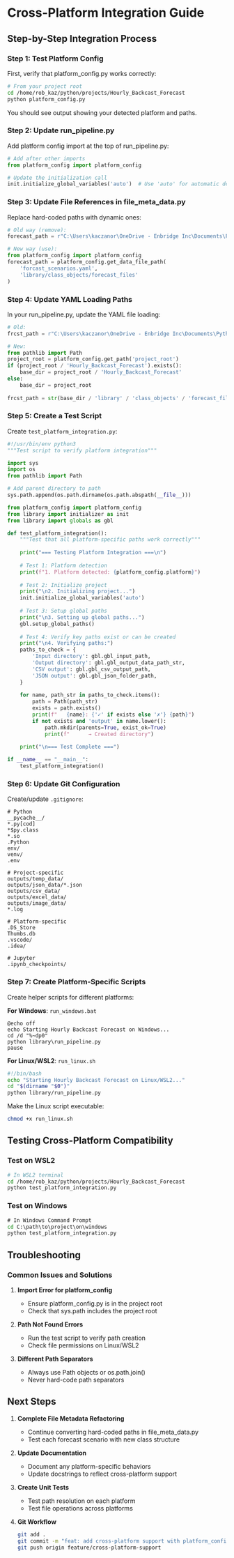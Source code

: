 # Cross-Platform Integration Guide

## Step-by-Step Integration Process

### Step 1: Test Platform Config
First, verify that platform_config.py works correctly:

```bash
# From your project root
cd /home/rob_kaz/python/projects/Hourly_Backcast_Forecast
python platform_config.py
```

You should see output showing your detected platform and paths.

### Step 2: Update run_pipeline.py
Add platform config import at the top of run_pipeline.py:

```python
# Add after other imports
from platform_config import platform_config

# Update the initialization call
init.initialize_global_variables('auto')  # Use 'auto' for automatic detection
```

### Step 3: Update File References in file_meta_data.py
Replace hard-coded paths with dynamic ones:

```python
# Old way (remove):
forecast_path = r"C:\Users\kaczanor\OneDrive - Enbridge Inc\Documents\Python\..."

# New way (use):
from platform_config import platform_config
forecast_path = platform_config.get_data_file_path(
    'forcast_scenarios.yaml', 
    'library/class_objects/forecast_files'
)
```

### Step 4: Update YAML Loading Paths
In your run_pipeline.py, update the YAML file loading:

```python
# Old:
frcst_path = r"C:\Users\kaczanor\OneDrive - Enbridge Inc\Documents\Python\EDC Hourly Capacity Factor Q2 2024\library\class_objects\forecast_files\forcast_scenarios.yaml"

# New:
from pathlib import Path
project_root = platform_config.get_path('project_root')
if (project_root / 'Hourly_Backcast_Forecast').exists():
    base_dir = project_root / 'Hourly_Backcast_Forecast'
else:
    base_dir = project_root
    
frcst_path = str(base_dir / 'library' / 'class_objects' / 'forecast_files' / 'forcast_scenarios.yaml')
```

### Step 5: Create a Test Script
Create `test_platform_integration.py`:

```python
#!/usr/bin/env python3
"""Test script to verify platform integration"""

import sys
import os
from pathlib import Path

# Add parent directory to path
sys.path.append(os.path.dirname(os.path.abspath(__file__)))

from platform_config import platform_config
from library import initializer as init
from library import globals as gbl

def test_platform_integration():
    """Test that all platform-specific paths work correctly"""
    
    print("=== Testing Platform Integration ===\n")
    
    # Test 1: Platform detection
    print(f"1. Platform detected: {platform_config.platform}")
    
    # Test 2: Initialize project
    print("\n2. Initializing project...")
    init.initialize_global_variables('auto')
    
    # Test 3: Setup global paths
    print("\n3. Setting up global paths...")
    gbl.setup_global_paths()
    
    # Test 4: Verify key paths exist or can be created
    print("\n4. Verifying paths:")
    paths_to_check = {
        'Input directory': gbl.gbl_input_path,
        'Output directory': gbl.gbl_output_data_path_str,
        'CSV output': gbl.gbl_csv_output_path,
        'JSON output': gbl.gbl_json_folder_path,
    }
    
    for name, path_str in paths_to_check.items():
        path = Path(path_str)
        exists = path.exists()
        print(f"   {name}: {'✓' if exists else '✗'} {path}")
        if not exists and 'output' in name.lower():
            path.mkdir(parents=True, exist_ok=True)
            print(f"      → Created directory")
    
    print("\n=== Test Complete ===")

if __name__ == "__main__":
    test_platform_integration()
```

### Step 6: Update Git Configuration
Create/update `.gitignore`:

```gitignore
# Python
__pycache__/
*.py[cod]
*$py.class
*.so
.Python
env/
venv/
.env

# Project-specific
outputs/temp_data/
outputs/json_data/*.json
outputs/csv_data/
outputs/excel_data/
outputs/image_data/
*.log

# Platform-specific
.DS_Store
Thumbs.db
.vscode/
.idea/

# Jupyter
.ipynb_checkpoints/
```

### Step 7: Create Platform-Specific Scripts
Create helper scripts for different platforms:

**For Windows**: `run_windows.bat`
```batch
@echo off
echo Starting Hourly Backcast Forecast on Windows...
cd /d "%~dp0"
python library\run_pipeline.py
pause
```

**For Linux/WSL2**: `run_linux.sh`
```bash
#!/bin/bash
echo "Starting Hourly Backcast Forecast on Linux/WSL2..."
cd "$(dirname "$0")"
python library/run_pipeline.py
```

Make the Linux script executable:
```bash
chmod +x run_linux.sh
```

## Testing Cross-Platform Compatibility

### Test on WSL2
```bash
# In WSL2 terminal
cd /home/rob_kaz/python/projects/Hourly_Backcast_Forecast
python test_platform_integration.py
```

### Test on Windows
```cmd
# In Windows Command Prompt
cd C:\path\to\project\on\windows
python test_platform_integration.py
```

## Troubleshooting

### Common Issues and Solutions

1. **Import Error for platform_config**
   - Ensure platform_config.py is in the project root
   - Check that sys.path includes the project root

2. **Path Not Found Errors**
   - Run the test script to verify path creation
   - Check file permissions on Linux/WSL2

3. **Different Path Separators**
   - Always use Path objects or os.path.join()
   - Never hard-code path separators

## Next Steps

1. **Complete File Metadata Refactoring**
   - Continue converting hard-coded paths in file_meta_data.py
   - Test each forecast scenario with new class structure

2. **Update Documentation**
   - Document any platform-specific behaviors
   - Update docstrings to reflect cross-platform support

3. **Create Unit Tests**
   - Test path resolution on each platform
   - Test file operations across platforms

4. **Git Workflow**
   ```bash
   git add .
   git commit -m "feat: add cross-platform support with platform_config"
   git push origin feature/cross-platform-support
   ```